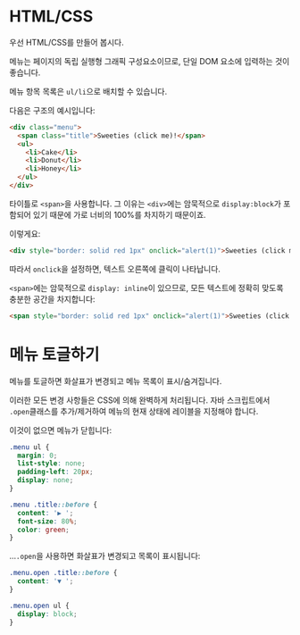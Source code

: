 
# HTML/CSS
우선 HTML/CSS를 만들어 봅시다.

메뉴는 페이지의 독립 실행형 그래픽 구성요소이므로, 단일 DOM 요소에 입력하는 것이 좋습니다.

메뉴 항목 목록은 `ul/li`으로 배치할 수 있습니다.

다음은 구조의 예시입니다:

```html
<div class="menu">
  <span class="title">Sweeties (click me)!</span>
  <ul>
    <li>Cake</li>
    <li>Donut</li>
    <li>Honey</li>
  </ul>
</div>
```

타이틀로 `<span>`을 사용합니다. 그 이유는 `<div>`에는 암묵적으로 `display:block`가 포함되어 있기 때문에 가로 너비의 100%를 차지하기 때문이죠.

이렇게요:

```html autorun height=50
<div style="border: solid red 1px" onclick="alert(1)">Sweeties (click me)!</div>
```

따라서 `onclick`을 설정하면, 텍스트 오른쪽에 클릭이 나타납니다.

`<span>`에는 암묵적으로 `display: inline`이 있으므로, 모든 텍스트에 정확히 맞도록 충분한 공간을 차지합니다:

```html autorun height=50
<span style="border: solid red 1px" onclick="alert(1)">Sweeties (click me)!</span>
```

# 메뉴 토글하기

메뉴를 토글하면 화살표가 변경되고 메뉴 목록이 표시/숨겨집니다.

이러한 모든 변경 사항들은 CSS에 의해 완벽하게 처리됩니다. 자바 스크립트에서 `.open`클래스를 추가/제거하여 메뉴의 현재 상태에 레이블을 지정해야 합니다.

이것이 없으면 메뉴가 닫힙니다:

```css
.menu ul {
  margin: 0;
  list-style: none;
  padding-left: 20px;
  display: none;
}

.menu .title::before {
  content: '▶ ';
  font-size: 80%;
  color: green;
}
```

...`.open`을 사용하면 화살표가 변경되고 목록이 표시됩니다:

```css
.menu.open .title::before {
  content: '▼ ';
}

.menu.open ul {
  display: block;
}
```
